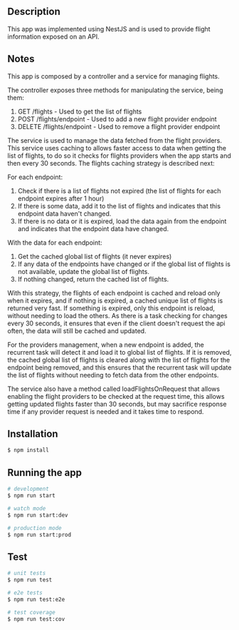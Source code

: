 ## Description

This app was implemented using NestJS and is used to provide flight information exposed on an API.

## Notes
This app is composed by a controller and a service for managing flights.

The controller exposes three methods for manipulating the service, being them:
1) GET /flights - Used to get the list of flights
2) POST /flights/endpoint - Used to add a new flight provider endpoint
3) DELETE /flights/endpoint - Used to remove a flight provider endpoint

The service is used to manage the data fetched from the flight providers. 
This service uses caching to allows faster access to data when getting the list of flights, to do so it checks for flights providers when the app starts and then every 30 seconds.
The flights caching strategy is described next:

For each endpoint:
1) Check if there is a list of flights not expired (the list of flights for each endpoint expires after 1 hour)
2) If there is some data, add it to the list of flights and indicates that this endpoint data haven't changed.
3) If there is no data or it is expired, load the data again from the endpoint and indicates that the endpoint data have changed.

With the data for each endpoint:
1) Get the cached global list of flights (it never expires)
2) If any data of the endpoints have changed or if the global list of flights is not available, update the global list of flights.
3) If nothing changed, return the cached list of flights.

With this strategy, the flights of each endpoint is cached and reload only when it expires, and if nothing is expired, a cached unique list of flights is returned very fast. If something is expired, only this endpoint is reload, without needing to load the others. As there is a task checking for changes every 30 seconds, it ensures that even if the client doesn't request the api often, the data will still be cached and updated.

For the providers management, when a new endpoint is added, the recurrent task will detect it and load it to global list of flights. If it is removed, the cached global list of flights is cleared along with the list of flights for the endpoint being removed, and this ensures that the recurrent task will update the list of flights without needing to fetch data from the other endpoints.

The service also have a method called loadFlightsOnRequest that allows enabling the flight providers to be checked at the request time, this allows getting updated flights faster than 30 seconds, but may sacrifice response time if any provider request is needed and it takes time to respond.

## Installation

```bash
$ npm install
```

## Running the app

```bash
# development
$ npm run start

# watch mode
$ npm run start:dev

# production mode
$ npm run start:prod
```

## Test

```bash
# unit tests
$ npm run test

# e2e tests
$ npm run test:e2e

# test coverage
$ npm run test:cov
```
